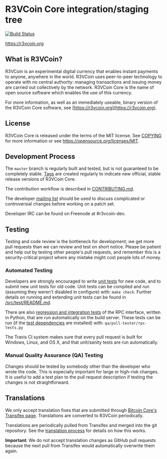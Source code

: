 R3VCoin Core integration/staging tree
=====================================

[![Build Status](https://travis-ci.org/r3vcoin-project/r3vcoin.svg?branch=master)](https://travis-ci.org/r3vcoin-project/r3vcoin)

https://r3vcoin.org

What is R3VCoin?
----------------

R3VCoin is an experimental digital currency that enables instant payments to
anyone, anywhere in the world. R3VCoin uses peer-to-peer technology to operate
with no central authority: managing transactions and issuing money are carried
out collectively by the network. R3VCoin Core is the name of open source
software which enables the use of this currency.

For more information, as well as an immediately useable, binary version of
the R3VCoin Core software, see [https://r3vcoin.org](https://r3vcoin.org).

License
-------

R3VCoin Core is released under the terms of the MIT license. See [COPYING](COPYING) for more
information or see https://opensource.org/licenses/MIT.

Development Process
-------------------

The `master` branch is regularly built and tested, but is not guaranteed to be
completely stable. [Tags](https://github.com/r3vcoin-project/r3vcoin/tags) are created
regularly to indicate new official, stable release versions of R3VCoin Core.

The contribution workflow is described in [CONTRIBUTING.md](CONTRIBUTING.md).

The developer [mailing list](https://groups.google.com/forum/#!forum/r3vcoin-dev)
should be used to discuss complicated or controversial changes before working
on a patch set.

Developer IRC can be found on Freenode at #r3vcoin-dev.

Testing
-------

Testing and code review is the bottleneck for development; we get more pull
requests than we can review and test on short notice. Please be patient and help out by testing
other people's pull requests, and remember this is a security-critical project where any mistake might cost people
lots of money.

### Automated Testing

Developers are strongly encouraged to write [unit tests](src/test/README.md) for new code, and to
submit new unit tests for old code. Unit tests can be compiled and run
(assuming they weren't disabled in configure) with: `make check`. Further details on running
and extending unit tests can be found in [/src/test/README.md](/src/test/README.md).

There are also [regression and integration tests](/qa) of the RPC interface, written
in Python, that are run automatically on the build server.
These tests can be run (if the [test dependencies](/qa) are installed) with: `qa/pull-tester/rpc-tests.py`

The Travis CI system makes sure that every pull request is built for Windows, Linux, and OS X, and that unit/sanity tests are run automatically.

### Manual Quality Assurance (QA) Testing

Changes should be tested by somebody other than the developer who wrote the
code. This is especially important for large or high-risk changes. It is useful
to add a test plan to the pull request description if testing the changes is
not straightforward.

Translations
------------

We only accept translation fixes that are submitted through [Bitcoin Core's Transifex page](https://www.transifex.com/projects/p/bitcoin/).
Translations are converted to R3VCoin periodically.

Translations are periodically pulled from Transifex and merged into the git repository. See the
[translation process](doc/translation_process.md) for details on how this works.

**Important**: We do not accept translation changes as GitHub pull requests because the next
pull from Transifex would automatically overwrite them again.
